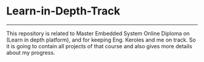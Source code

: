 # Learn-in-Depth-Track
______________________

This repository is related to Master Embedded System Online Diploma on (Learn in depth platform), and for keeping Eng. Keroles and me on track. So it is going to contain all projects of that course and also gives more details about my progress.
